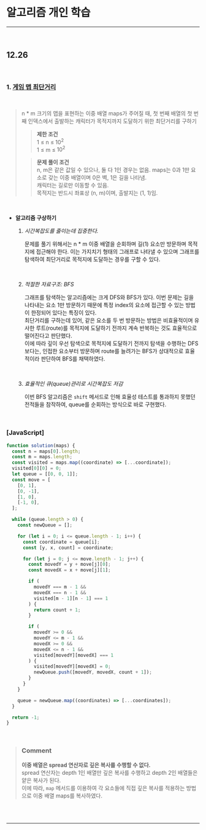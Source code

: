 # 알고리즘 개인 학습

---

<br>

## 12.26

<br>

### 1. [**게임 맵 최단거리**](https://school.programmers.co.kr/learn/courses/30/lessons/1844)

<br>

> n \* m 크기의 맵을 표현하는 이중 배열 maps가 주어질 때, 첫 번째 배열의 첫 번째 인덱스에서 출발하는 캐릭터가 목적지까지 도달하기 위한 최단거리를 구하기
>
> > **제한 조건**  
> > 1 ≤ n ≤ $10^2$  
> > 1 ≤ m ≤ $10^2$
>
> > **문제 풀이 조건**  
> > n, m은 같은 값일 수 있으나, 둘 다 1인 경우는 없음.
> > maps는 0과 1만 요소로 갖는 이중 배열이며 0은 벽, 1은 길을 나타냄.  
> > 캐릭터는 길로만 이동할 수 있음.  
> > 목적지는 반드시 좌표상 (n, m)이며, 출발지는 (1, 1)임.

<br>

- **알고리즘 구상하기**

  1.  _시간복잡도를 줄이는데 집중한다._

      문제를 풀기 위해서는 n \* m 이중 배열을 순회하며 길(1) 요소만 방문하며 목적지에 접근해야 한다.
      이는 가지치기 형태의 그래프로 나타낼 수 있으며 그래프를 탐색하여 최단거리로 목적지에 도달하는 경우를 구할 수 있다.

  <br>

  2.  _적절한 자료구조: BFS_

      그래프를 탐색하는 알고리즘에는 크게 DFS와 BFS가 있다.
      이번 문제는 길을 나타내는 요소 1만 방문하기 때문에 특정 index의 요소에 접근할 수 있는 방법이 한정되어 있다는 특징이 있다.  
      최단거리를 구하는데 있어, 같은 요소를 두 번 방문하는 방법은 비효율적이며 유사한 루트(route)를 목적지에 도달하기 전까지 계속 반복하는 것도 효율적으로 떨어진다고 판단했다.  
      이에 따라 깊이 우선 탐색으로 목적지에 도달하기 전까지 탐색을 수행하는 DFS 보다는, 인접한 요소부터 방문하며 route를 늘려가는 BFS가 상대적으로 효율적이라 판단하여 BFS를 채택하였다.

  <br>

  3.  _효율적인 큐(queue)관리로 시간복잡도 저감_

      이번 BFS 알고리즘은 `shift` 메서드로 인해 효율성 테스트를 통과하지 못했던 전적들을 참작하여, queue를 순회하는 방식으로 바로 구현했다.

<br>

### [JavaScript]

```javascript
function solution(maps) {
  const n = maps[0].length;
  const m = maps.length;
  const visited = maps.map((coordinate) => [...coordinate]);
  visited[0][0] = 0;
  let queue = [[0, 0, 1]];
  const move = [
    [0, 1],
    [0, -1],
    [1, 0],
    [-1, 0],
  ];

  while (queue.length > 0) {
    const newQueue = [];

    for (let i = 0; i <= queue.length - 1; i++) {
      const coordinate = queue[i];
      const [y, x, count] = coordinate;

      for (let j = 0; j <= move.length - 1; j++) {
        const movedY = y + move[j][0];
        const movedX = x + move[j][1];

        if (
          movedY === m - 1 &&
          movedX === n - 1 &&
          visited[m - 1][n - 1] === 1
        ) {
          return count + 1;
        }

        if (
          movedY >= 0 &&
          movedY <= m - 1 &&
          movedX >= 0 &&
          movedX <= n - 1 &&
          visited[movedY][movedX] === 1
        ) {
          visited[movedY][movedX] = 0;
          newQueue.push([movedY, movedX, count + 1]);
        }
      }
    }

    queue = newQueue.map((coordinates) => [...coordinates]);
  }

  return -1;
}
```

<br>

> ### **Comment**
>
> **이중 배열은 spread 연산자로 깊은 복사를 수행할 수 없다.**  
> spread 연산자는 depth 1인 배열만 깊은 복사를 수행하고 depth 2인 배열들은 얕은 복사가 된다.  
> 이에 따라, `map` 메서드를 이용하여 각 요소들에 직접 깊은 복사를 적용하는 방법으로 이중 배열 maps를 복사하였다.

<br>
<br>

---

<br>
